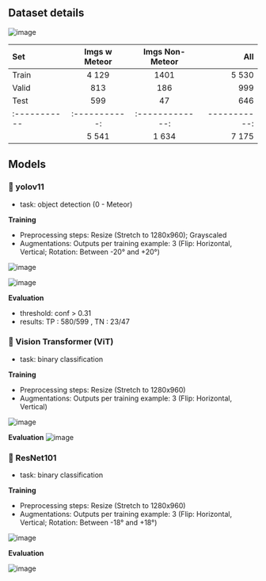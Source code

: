 ## Dataset details
![image](https://github.com/user-attachments/assets/075e4ea0-7ac6-48ff-82ed-fe702faba88b)

| Set          | Imgs w Meteor | Imgs Non-Meteor |     All     |
| :----------- | :-----------: | :-------------: | -----------:| 
| Train        |   4 129       | 1401            | 5 530       |
| Valid        |   813         | 186             | 999         |
| Test         |   599         | 47              | 646         |
| :----------- | :-----------: | :-------------: | -----------:| 
|              |   5 541       | 1 634           | 7 175       |


## Models
### :milky_way: yolov11

- task: object detection (0 - Meteor)

**Training**
- Preprocessing steps: Resize (Stretch to 1280x960); Grayscaled
- Augmentations: Outputs per training example: 3 (Flip: Horizontal, Vertical; Rotation: Between -20° and +20°)
  
![image](https://github.com/user-attachments/assets/28762d2b-dd6c-4899-9fc6-a73e83743b95)

![image](https://github.com/user-attachments/assets/a9b0b386-48e1-4861-b255-f8cde316394e)



**Evaluation**
- threshold: conf > 0.31
- results: TP : 580/599 , TN : 23/47



### :milky_way: Vision Transformer (ViT)

- task: binary classification

**Training**
- Preprocessing steps: Resize (Stretch to 1280x960)
- Augmentations: Outputs per training example: 3 (Flip: Horizontal, Vertical)

![image](https://github.com/user-attachments/assets/123055a7-2cc9-48ac-838f-5be9db96507e)

**Evaluation**
![image](https://github.com/user-attachments/assets/e2e507ba-a921-4fd7-a7eb-a969fd59084d)



### :milky_way: ResNet101

- task: binary classification

**Training**
- Preprocessing steps: Resize (Stretch to 1280x960)
- Augmentations: Outputs per training example: 3 (Flip: Horizontal, Vertical; Rotation: Between -18° and +18°)

![image](https://github.com/user-attachments/assets/22ee9367-3d70-4867-a01e-549c3daf559a)

**Evaluation**

![image](https://github.com/user-attachments/assets/7e757e66-931d-437d-b180-8bb73ea701e6)

  
